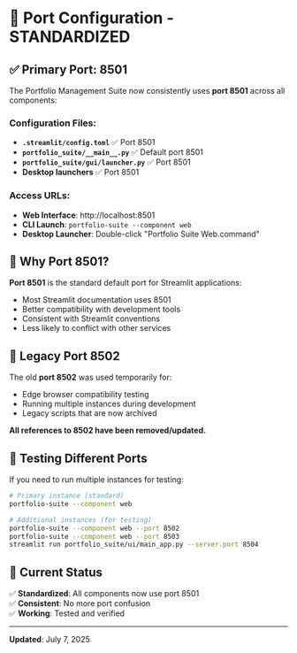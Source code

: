 # 🔧 Port Configuration - STANDARDIZED

## ✅ **Primary Port: 8501**

The Portfolio Management Suite now consistently uses **port 8501** across all components:

### Configuration Files:
- **`.streamlit/config.toml`** ✅ Port 8501
- **`portfolio_suite/__main__.py`** ✅ Default port 8501
- **`portfolio_suite/gui/launcher.py`** ✅ Port 8501
- **Desktop launchers** ✅ Port 8501

### Access URLs:
- **Web Interface**: http://localhost:8501
- **CLI Launch**: `portfolio-suite --component web`
- **Desktop Launcher**: Double-click "Portfolio Suite Web.command"

## 📝 **Why Port 8501?**

**Port 8501** is the standard default port for Streamlit applications:
- Most Streamlit documentation uses 8501
- Better compatibility with development tools
- Consistent with Streamlit conventions
- Less likely to conflict with other services

## 🚫 **Legacy Port 8502**

The old **port 8502** was used temporarily for:
- Edge browser compatibility testing
- Running multiple instances during development
- Legacy scripts that are now archived

**All references to 8502 have been removed/updated.**

## 🧪 **Testing Different Ports**

If you need to run multiple instances for testing:
```bash
# Primary instance (standard)
portfolio-suite --component web

# Additional instances (for testing)
portfolio-suite --component web --port 8502
portfolio-suite --component web --port 8503
streamlit run portfolio_suite/ui/main_app.py --server.port 8504
```

## 🎯 **Current Status**

✅ **Standardized**: All components now use port 8501  
✅ **Consistent**: No more port confusion  
✅ **Working**: Tested and verified  

---
**Updated**: July 7, 2025
